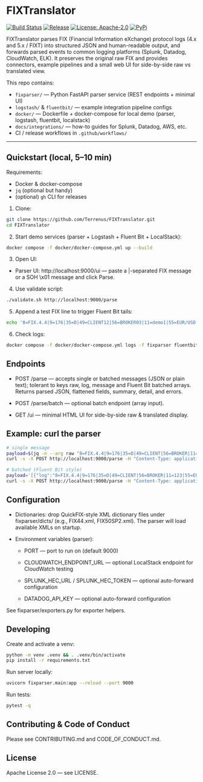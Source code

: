 # FIXTranslator

[![Build Status](https://github.com/Terrenus/FIXTranslator/actions/workflows/ci.yml/badge.svg)](https://github.com/Terrenus/FIXTranslator/actions/workflows/ci.yml)
[![Release](https://img.shields.io/github/v/release/Terrenus/FIXTranslator)](https://github.com/Terrenus/FIXTranslator/releases)
[![License: Apache-2.0](https://img.shields.io/badge/License-Apache%202.0-blue.svg)](./LICENSE)
[![PyPi](https://img.shields.io/pypi/v/fixtranslator)](https://pypi.org/project/fixtranslator)

FIXTranslator parses FIX (Financial Information eXchange) protocol logs (4.x and 5.x / FIXT) into structured JSON and human-readable output, and forwards parsed events to common logging platforms (Splunk, Datadog, CloudWatch, ELK). It preserves the original raw FIX and provides connectors, example pipelines and a small web UI for side-by-side raw vs translated view.

This repo contains:
- `fixparser/` — Python FastAPI parser service (REST endpoints + minimal UI)
- `logstash/` & `fluentbit/` — example integration pipeline configs
- `docker/` — Dockerfile + docker-compose for local demo (parser, logstash, fluentbit, localstack)
- `docs/integrations/` — how-to guides for Splunk, Datadog, AWS, etc.
- CI / release workflows in `.github/workflows/`

---

## Quickstart (local, 5–10 min)

Requirements:
- Docker & docker-compose
- `jq` (optional but handy)
- (optional) `gh` CLI for releases

1. Clone:  

```bash
git clone https://github.com/Terrenus/FIXTranslator.git
cd FIXTranslator
```

2. Start demo services (parser + Logstash + Fluent Bit + LocalStack):

```bash
docker compose -f docker/docker-compose.yml up --build
```

3. Open UI:

- Parser UI: http://localhost:9000/ui — paste a |-separated FIX message or a SOH \x01 message and click Parse.

4. Use validate script:

```bash
./validate.sh http://localhost:9000/parse
```

5. Append a test FIX line to trigger Fluent Bit tails:

```bash
echo '8=FIX.4.4|9=176|35=D|49=CLIENT12|56=BROKER03|11=demo1|55=EUR/USD|54=1|38=1000|40=2|44=1.1850|60=20250929-12:00:00|10=000|' >> sample_fix_messages.txt
```

6. Check logs:

```bash
docker compose -f docker/docker-compose.yml logs -f fixparser fluentbit logstash
```

## Endpoints

- POST /parse — accepts single or batched messages (JSON or plain text); tolerant to keys raw, log, message and Fluent Bit batched arrays. Returns parsed JSON, flattened fields, summary, detail, and errors.

- POST /parse/batch — optional batch endpoint (array input).

- GET /ui — minimal HTML UI for side-by-side raw & translated display.

## Example: curl the parser

```bash
# single message
payload=$(jq -n --arg raw "8=FIX.4.4|9=176|35=D|49=CLIENT|56=BROKER|11=123|55=EUR/USD|54=1|38=1000|40=2|44=1.13|60=20250929-12:00:00|10=000|" '{"raw":$raw}')
curl -s -X POST http://localhost:9000/parse -H "Content-Type: application/json" -d "$payload" | jq

# batched (Fluent Bit style)
payload='[{"log":"8=FIX.4.4|9=176|35=D|49=CLIENT|56=BROKER|11=123|55=EUR/USD|54=1|38=1000|40=2|44=1.13|60=20250929-12:00:00|10=000|"}]'
curl -s -X POST http://localhost:9000/parse -H "Content-Type: application/json" -d "$payload" | jq
```

## Configuration

- Dictionaries: drop QuickFIX-style XML dictionary files under fixparser/dicts/ (e.g., FIX44.xml, FIX50SP2.xml). The parser will load available XMLs on startup.

- Environment variables (parser):

    - PORT — port to run on (default 9000)

    - CLOUDWATCH_ENDPOINT_URL — optional LocalStack endpoint for CloudWatch testing

    - SPLUNK_HEC_URL / SPLUNK_HEC_TOKEN — optional auto-forward configuration

    - DATADOG_API_KEY — optional auto-forward configuration

See fixparser/exporters.py for exporter helpers.

## Developing

Create and activate a venv:

```bash
python -m venv .venv && . .venv/bin/activate
pip install -r requirements.txt
```

Run server locally:

```bash
uvicorn fixparser.main:app --reload --port 9000
```

Run tests:

```bash
pytest -q
```

## Contributing & Code of Conduct

Please see CONTRIBUTING.md and CODE_OF_CONDUCT.md.

## License

Apache License 2.0 — see LICENSE.